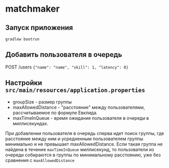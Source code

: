 # matchmaker
## Запуск приложения
`gradlew bootrun`
## Добавить пользователя в очередь
POST /users 
`{"name": "name", "skill": 1, "latency": 0}`
## Настройки `src/main/resources/application.properties`
* groupSize - размер группы
* maxAllowedDistance - "расстояние" между пользователями, рассчитываемое по формуле Евклида. 
* maxTimeInQueue - время ожидания пользователя в очереди в миллисекундах.

При добавлении пользователя в очередь сперва идет поиск группы, где расстояние между ним и усредненным пользователем группы минимально и не превышает maxAllowedDistance.
Если такая группа не найдена в течение `maxTimeInQueue` миллисекунд, то пользователи из очереди собираются в группы по минимальному расстоянию, уже без сравнения с `maxAllowedDistance`

